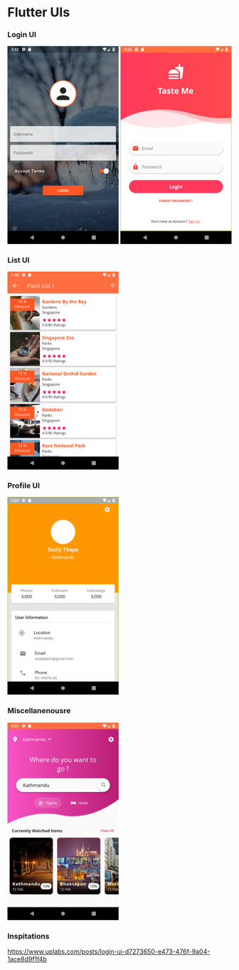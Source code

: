 # Flutter UIs

### Login UI
<img src= "screenshots/login-form1.png" width="250px"> <img src= "screenshots/login2.png" width="250px">

### List UI
<img src= "screenshots/place list.png" width="250px">

### Profile UI
<img src= "screenshots/card-profile.png" width="250px">

### Miscellanenousre
<img src= "screenshots/home-page1.png" width="250px"> 


### Inspitations
https://www.uplabs.com/posts/login-ui-d7273650-e473-476f-9a04-1ace8d9f1f4b